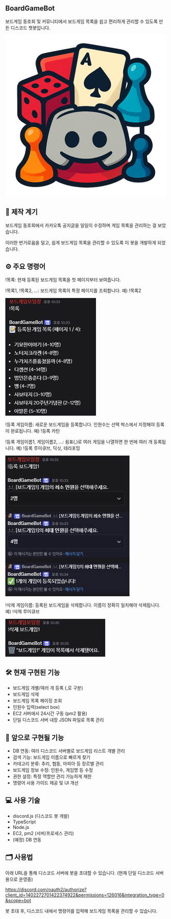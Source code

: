 ## BoardGameBot
보드게임 동호회 및 커뮤니티에서 보드게임 목록을 쉽고 편리하게 관리할 수 있도록 만든 디스코드 챗봇입니다.

![봇 아이콘](./public/boardgame-bot.png)


## 📌 제작 계기
보드게임 동호회에서 카카오톡 공지글을 일일이 수정하며 게임 목록을 관리하는 걸 보았습니다.

이러한 번거로움을 덜고, 쉽게 보드게임 목록을 관리할 수 있도록 이 봇을 개발하게 되었습니다.

## ⚙️ 주요 명령어
!목록: 현재 등록된 보드게임 목록을 첫 페이지부터 보여줍니다.

!목록1, !목록2, ...: 보드게임 목록의 특정 페이지를 조회합니다.
예) !목록2

![목록확인](./public/example-1.png)

!등록 게임이름: 새로운 보드게임을 등록합니다. 인원수는 선택 박스에서 지정해야 등록이 완료됩니다.
예) !등록 카탄

!등록 게임이름1, 게임이름2, ...: 쉼표(,)로 여러 게임을 나열하면 한 번에 여러 개 등록됩니다.
예) !등록 루미큐브, 딕싯, 테라포밍

![게임등록](./public/example-2.png)

!삭제 게임이름: 등록된 보드게임을 삭제합니다. 이름이 정확히 일치해야 삭제됩니다.
예) !삭제 루미큐브

![게임삭제](./public/example-3.png)

## 🛠️ 현재 구현된 기능
- 보드게임 개별/여러 개 등록 (,로 구분)
- 보드게임 삭제
- 보드게임 목록 페이징 조회
- 인원수 입력(select box)
- EC2 서버에서 24시간 구동 (pm2 활용)
- 단일 디스코드 서버 내장 JSON 파일로 목록 관리

## 🚧 앞으로 구현될 기능
- DB 연동: 여러 디스코드 서버별로 보드게임 리스트 개별 관리
- 검색 기능: 보드게임 이름으로 빠르게 찾기
- 카테고리 분류: 추리, 협동, 마피아 등 장르별 관리
- 보드게임 정보 수정: 인원수, 게임명 등 수정
- 권한 설정: 특정 역할만 관리 가능하게 제한
- 명령어 사용 가이드 제공 및 UI 개선

## 💻 사용 기술
- discord.js (디스코드 봇 개발)
- TypeScript
- Node.js
- EC2, pm2 (서버/프로세스 관리)
- (예정) DB 연동

## 🗂️ 사용법
아래 URL을 통해 디스코드 서버에 봇을 초대할 수 있습니다. (현재 단일 디스코드 서버 용으로 운영중)

https://discord.com/oauth2/authorize?client_id=1402272701422374922&permissions=126016&integration_type=0&scope=bot

봇 초대 후, 디스코드 내에서 명령어를 입력해 보드게임 목록을 관리할 수 있습니다.
